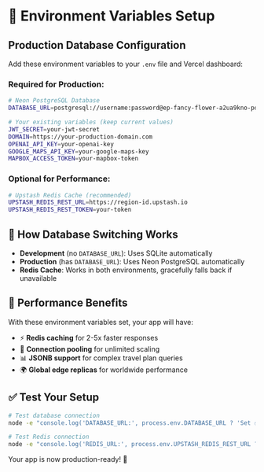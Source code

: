 # 🔧 Environment Variables Setup

## Production Database Configuration

Add these environment variables to your `.env` file and Vercel dashboard:

### **Required for Production:**

```bash
# Neon PostgreSQL Database
DATABASE_URL=postgresql://username:password@ep-fancy-flower-a2ua9kno-pooler.eu-central-1.aws.neon.tech/database_name?sslmode=require

# Your existing variables (keep current values)
JWT_SECRET=your-jwt-secret
DOMAIN=https://your-production-domain.com
OPENAI_API_KEY=your-openai-key
GOOGLE_MAPS_API_KEY=your-google-maps-key
MAPBOX_ACCESS_TOKEN=your-mapbox-token
```

### **Optional for Performance:**

```bash
# Upstash Redis Cache (recommended)
UPSTASH_REDIS_REST_URL=https://region-id.upstash.io
UPSTASH_REDIS_REST_TOKEN=your-token
```

## 🎯 How Database Switching Works

- **Development** (no `DATABASE_URL`): Uses SQLite automatically
- **Production** (has `DATABASE_URL`): Uses Neon PostgreSQL automatically
- **Redis Cache**: Works in both environments, gracefully falls back if unavailable

## 🚀 Performance Benefits

With these environment variables set, your app will have:

- ⚡ **Redis caching** for 2-5x faster responses
- 🔄 **Connection pooling** for unlimited scaling  
- 📊 **JSONB support** for complex travel plan queries
- 🌍 **Global edge replicas** for worldwide performance

## ✅ Test Your Setup

```bash
# Test database connection
node -e "console.log('DATABASE_URL:', process.env.DATABASE_URL ? 'Set ✅' : 'Not set ❌')"

# Test Redis connection  
node -e "console.log('REDIS_URL:', process.env.UPSTASH_REDIS_REST_URL ? 'Set ✅' : 'Not set ❌')"
```

Your app is now production-ready! 🎉 